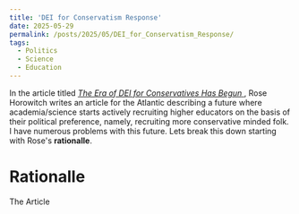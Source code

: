 ```yaml
---
title: 'DEI for Conservatism Response'
date: 2025-05-29
permalink: /posts/2025/05/DEI_for_Conservatism_Response/
tags:
  - Politics
  - Science
  - Education
---
```



In the article titled [_The Era of DEI for Conservatives Has Begun_ ](https://www.theatlantic.com/ideas/archive/2025/05/conservative-professors-dei-initiatives/682944/), Rose Horowitch writes an article for the Atlantic describing a future where academia/science starts actively recruiting higher educators on the basis of their political preference, namely, recruiting more conservative minded folk. I have numerous problems with this future. Lets break this down starting with Rose's **rationalle**.

Rationalle
=====

The  Article 
